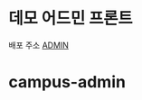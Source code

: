 # 데모 어드민 프론트


배포 주소 [ADMIN](http://radi-tech-admin.s3-website.ap-northeast-2.amazonaws.com)
# campus-admin
